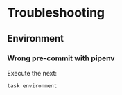 <!-- Space: ZshFlutter -->
<!-- Parent: Project -->
<!-- Title: Troubleshooting -->

<!-- Label: ZshFlutter -->
<!-- Label: Project -->
<!-- Label: Troubleshooting -->
<!-- Include: docs/disclaimer.md -->
<!-- Include: ac:toc -->

# Troubleshooting

## Environment

### Wrong pre-commit with pipenv

Execute the next:

```{.bash}
task environment
```
